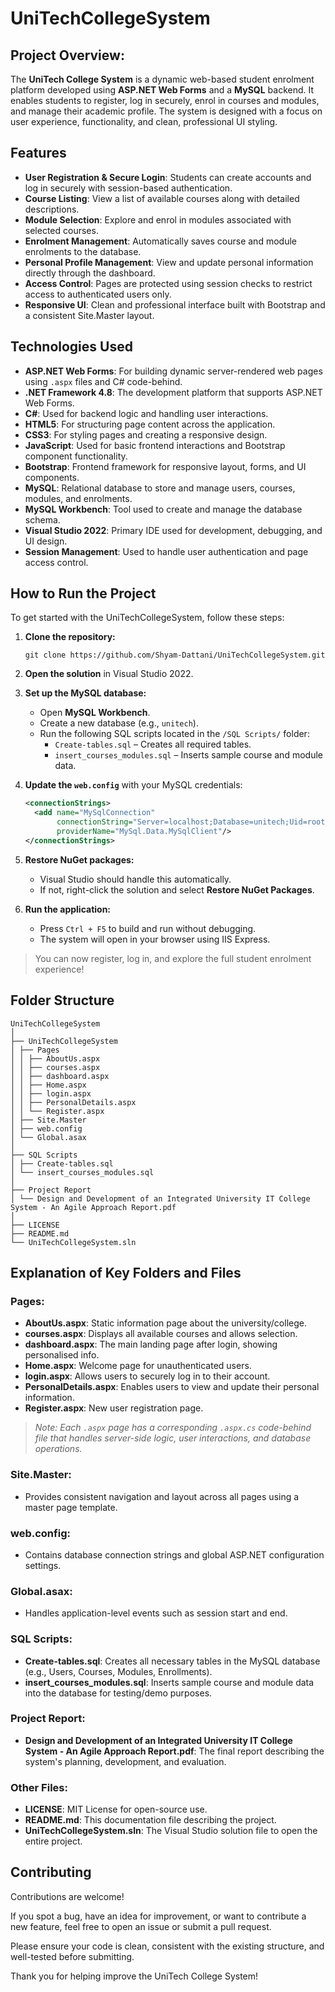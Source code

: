 # UniTechCollegeSystem

## Project Overview:
The **UniTech College System** is a dynamic web-based student enrolment platform developed using **ASP.NET Web Forms** and a **MySQL** backend. It enables students to register, log in securely, enrol in courses and modules, and manage their academic profile. The system is designed with a focus on user experience, functionality, and clean, professional UI styling.

## Features
- **User Registration & Secure Login**: Students can create accounts and log in securely with session-based authentication.
- **Course Listing**: View a list of available courses along with detailed descriptions.
- **Module Selection**: Explore and enrol in modules associated with selected courses.
- **Enrolment Management**: Automatically saves course and module enrolments to the database.
- **Personal Profile Management**: View and update personal information directly through the dashboard.
- **Access Control**: Pages are protected using session checks to restrict access to authenticated users only.
- **Responsive UI**: Clean and professional interface built with Bootstrap and a consistent Site.Master layout.

## Technologies Used

- **ASP.NET Web Forms**: For building dynamic server-rendered web pages using `.aspx` files and C# code-behind.
- **.NET Framework 4.8**: The development platform that supports ASP.NET Web Forms.
- **C#**: Used for backend logic and handling user interactions.
- **HTML5**: For structuring page content across the application.
- **CSS3**: For styling pages and creating a responsive design.
- **JavaScript**: Used for basic frontend interactions and Bootstrap component functionality.
- **Bootstrap**: Frontend framework for responsive layout, forms, and UI components.
- **MySQL**: Relational database to store and manage users, courses, modules, and enrolments.
- **MySQL Workbench**: Tool used to create and manage the database schema.
- **Visual Studio 2022**: Primary IDE used for development, debugging, and UI design.
- **Session Management**: Used to handle user authentication and page access control.

## How to Run the Project

To get started with the UniTechCollegeSystem, follow these steps:

1. **Clone the repository:**
    ```
    git clone https://github.com/Shyam-Dattani/UniTechCollegeSystem.git
    ```

2. **Open the solution** in Visual Studio 2022.

3. **Set up the MySQL database:**
   - Open **MySQL Workbench**.
   - Create a new database (e.g., `unitech`).
   - Run the following SQL scripts located in the `/SQL Scripts/` folder:
     - `Create-tables.sql` – Creates all required tables.
     - `insert_courses_modules.sql` – Inserts sample course and module data.

4. **Update the `web.config`** with your MySQL credentials:
    ```xml
    <connectionStrings>
      <add name="MySqlConnection" 
           connectionString="Server=localhost;Database=unitech;Uid=root;Pwd=yourpassword;" 
           providerName="MySql.Data.MySqlClient"/>
    </connectionStrings>
    ```

5. **Restore NuGet packages:**
   - Visual Studio should handle this automatically.
   - If not, right-click the solution and select **Restore NuGet Packages**.

6. **Run the application:**
   - Press `Ctrl + F5` to build and run without debugging.
   - The system will open in your browser using IIS Express.

> You can now register, log in, and explore the full student enrolment experience!
    
## Folder Structure
```
UniTechCollegeSystem
│
├── UniTechCollegeSystem
│ ├── Pages
│ │ ├── AboutUs.aspx
│ │ ├── courses.aspx
│ │ ├── dashboard.aspx
│ │ ├── Home.aspx
│ │ ├── login.aspx
│ │ ├── PersonalDetails.aspx
│ │ └── Register.aspx
│ ├── Site.Master
│ ├── web.config
│ └── Global.asax
│
├── SQL Scripts
│ ├── Create-tables.sql
│ └── insert_courses_modules.sql
│
├── Project Report
│ └── Design and Development of an Integrated University IT College System - An Agile Approach Report.pdf
│
├── LICENSE
├── README.md
└── UniTechCollegeSystem.sln
```

## Explanation of Key Folders and Files

### Pages:
- **AboutUs.aspx**: Static information page about the university/college.
- **courses.aspx**: Displays all available courses and allows selection.
- **dashboard.aspx**: The main landing page after login, showing personalised info.
- **Home.aspx**: Welcome page for unauthenticated users.
- **login.aspx**: Allows users to securely log in to their account.
- **PersonalDetails.aspx**: Enables users to view and update their personal information.
- **Register.aspx**: New user registration page.

> *Note: Each `.aspx` page has a corresponding `.aspx.cs` code-behind file that handles server-side logic, user interactions, and database operations.*

### Site.Master:
- Provides consistent navigation and layout across all pages using a master page template.

### web.config:
- Contains database connection strings and global ASP.NET configuration settings.

### Global.asax:
- Handles application-level events such as session start and end.

### SQL Scripts:
- **Create-tables.sql**: Creates all necessary tables in the MySQL database (e.g., Users, Courses, Modules, Enrollments).
- **insert_courses_modules.sql**: Inserts sample course and module data into the database for testing/demo purposes.

### Project Report:
- **Design and Development of an Integrated University IT College System - An Agile Approach Report.pdf**: The final report describing the system's planning, development, and evaluation.

### Other Files:
- **LICENSE**: MIT License for open-source use.
- **README.md**: This documentation file describing the project.
- **UniTechCollegeSystem.sln**: The Visual Studio solution file to open the entire project.

## Contributing
Contributions are welcome!

If you spot a bug, have an idea for improvement, or want to contribute a new feature, feel free to open an issue or submit a pull request.

Please ensure your code is clean, consistent with the existing structure, and well-tested before submitting.

Thank you for helping improve the UniTech College System!
